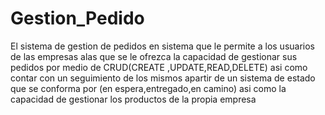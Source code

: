 # Gestion_Pedido
El sistema de gestion de pedidos en sistema que le permite a los usuarios de las empresas alas que se le ofrezca la capacidad de gestionar sus pedidos por medio de CRUD(CREATE ,UPDATE,READ,DELETE) asi como contar con un seguimiento de los mismos apartir de un sistema de estado que se conforma por (en espera,entregado,en camino) asi como la capacidad de gestionar los productos de la propia empresa
